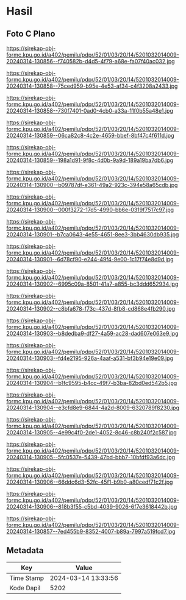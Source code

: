 # Hasil

## Foto C Plano

https://sirekap-obj-formc.kpu.go.id/a402/pemilu/pdpr/52/01/03/20/14/5201032014009-20240314-130856--f740582b-d4d5-4f79-a68e-fa07f40ac032.jpg

https://sirekap-obj-formc.kpu.go.id/a402/pemilu/pdpr/52/01/03/20/14/5201032014009-20240314-130858--75ced959-b95e-4e53-af34-c4f3208a2433.jpg

https://sirekap-obj-formc.kpu.go.id/a402/pemilu/pdpr/52/01/03/20/14/5201032014009-20240314-130858--730f7401-0ad0-4cb0-a33a-11f0b55a48e1.jpg

https://sirekap-obj-formc.kpu.go.id/a402/pemilu/pdpr/52/01/03/20/14/5201032014009-20240314-130859--06ca82c8-4c2e-4659-bbef-8bf47c4f611d.jpg

https://sirekap-obj-formc.kpu.go.id/a402/pemilu/pdpr/52/01/03/20/14/5201032014009-20240314-130859--198a1d91-9f8c-4d0b-9a9d-189a19ba7db6.jpg

https://sirekap-obj-formc.kpu.go.id/a402/pemilu/pdpr/52/01/03/20/14/5201032014009-20240314-130900--b09787df-e361-49a2-923c-394e58a65cdb.jpg

https://sirekap-obj-formc.kpu.go.id/a402/pemilu/pdpr/52/01/03/20/14/5201032014009-20240314-130900--000f3272-17d5-4990-bb6e-0319f7517c97.jpg

https://sirekap-obj-formc.kpu.go.id/a402/pemilu/pdpr/52/01/03/20/14/5201032014009-20240314-130901--b7ca0643-4e55-4651-8ee3-3bb4630db935.jpg

https://sirekap-obj-formc.kpu.go.id/a402/pemilu/pdpr/52/01/03/20/14/5201032014009-20240314-130901--6d78cf90-e244-49f4-9e00-1c17f74e8d9d.jpg

https://sirekap-obj-formc.kpu.go.id/a402/pemilu/pdpr/52/01/03/20/14/5201032014009-20240314-130902--6995c09a-8501-41a7-a855-bc3ddd652934.jpg

https://sirekap-obj-formc.kpu.go.id/a402/pemilu/pdpr/52/01/03/20/14/5201032014009-20240314-130902--c8bfa678-f73c-437d-8fb8-cd868e4fb290.jpg

https://sirekap-obj-formc.kpu.go.id/a402/pemilu/pdpr/52/01/03/20/14/5201032014009-20240314-130903--b8dedba9-df27-4a59-ac28-dad607e063e9.jpg

https://sirekap-obj-formc.kpu.go.id/a402/pemilu/pdpr/52/01/03/20/14/5201032014009-20240314-130903--fd4e2195-926a-4aaf-a531-bf3b94e19e09.jpg

https://sirekap-obj-formc.kpu.go.id/a402/pemilu/pdpr/52/01/03/20/14/5201032014009-20240314-130904--b1fc9595-b4cc-49f7-b3ba-82bd0ed542b5.jpg

https://sirekap-obj-formc.kpu.go.id/a402/pemilu/pdpr/52/01/03/20/14/5201032014009-20240314-130904--e3cfd8e9-6844-4a2d-8009-6320789f8230.jpg

https://sirekap-obj-formc.kpu.go.id/a402/pemilu/pdpr/52/01/03/20/14/5201032014009-20240314-130905--4e99c4f0-2de1-4052-8c46-c8b240f2c587.jpg

https://sirekap-obj-formc.kpu.go.id/a402/pemilu/pdpr/52/01/03/20/14/5201032014009-20240314-130905--5fc0537e-5439-47bd-bbb7-10bfdf93a6dc.jpg

https://sirekap-obj-formc.kpu.go.id/a402/pemilu/pdpr/52/01/03/20/14/5201032014009-20240314-130906--66ddc6d3-52fc-45f1-b9b0-a80cedf71c2f.jpg

https://sirekap-obj-formc.kpu.go.id/a402/pemilu/pdpr/52/01/03/20/14/5201032014009-20240314-130906--818b3f55-c5bd-4039-9026-6f7e3618442b.jpg

https://sirekap-obj-formc.kpu.go.id/a402/pemilu/pdpr/52/01/03/20/14/5201032014009-20240314-130857--7ed455b9-8352-4007-b89a-7997a519fcd7.jpg


## Metadata

| Key        | Value               |
| ---------- | ------------------- |
| Time Stamp | 2024-03-14 13:33:56 |
| Kode Dapil | 5202                |



